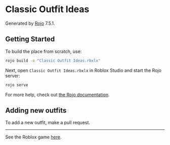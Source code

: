 # Classic Outfit Ideas
Generated by [Rojo](https://github.com/rojo-rbx/rojo) 7.5.1.

## Getting Started
To build the place from scratch, use:

```bash
rojo build -o "Classic Outfit Ideas.rbxlx"
```

Next, open `Classic Outfit Ideas.rbxlx` in Roblox Studio and start the Rojo server:

```bash
rojo serve
```

For more help, check out [the Rojo documentation](https://rojo.space/docs).

## Adding new outfits

To add a new outfit, make a pull request.

---

See the Roblox game [here](https://www.roblox.com/games/120995993652481/Classic-Outfit-Ideas).